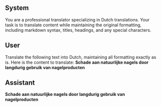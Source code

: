 ## System

You are a professional translator specializing in Dutch translations. 
Your task is to translate content while maintaining the original formatting, including markdown syntax, 
titles, headings, and any special characters.

## User

Translate the following text into Dutch, maintaining all formatting exactly as is.
Here is the content to translate:
**Schade aan natuurlijke nagels door langdurig gebruik van nagelproducten**

## Assistant

**Schade aan natuurlijke nagels door langdurig gebruik van nagelproducten**

